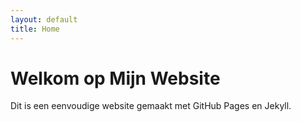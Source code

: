 ```yaml
---
layout: default
title: Home
---
```


# Welkom op Mijn Website

Dit is een eenvoudige website gemaakt met GitHub Pages en Jekyll.